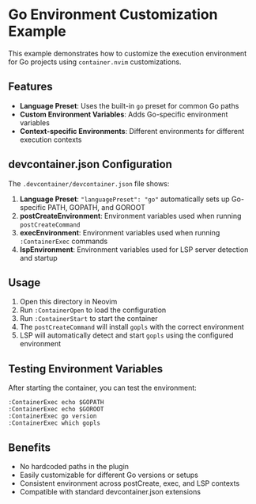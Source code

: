 # Go Environment Customization Example

This example demonstrates how to customize the execution environment for Go projects using `container.nvim` customizations.

## Features

- **Language Preset**: Uses the built-in `go` preset for common Go paths
- **Custom Environment Variables**: Adds Go-specific environment variables
- **Context-specific Environments**: Different environments for different execution contexts

## devcontainer.json Configuration

The `.devcontainer/devcontainer.json` file shows:

1. **Language Preset**: `"languagePreset": "go"` automatically sets up Go-specific PATH, GOPATH, and GOROOT
2. **postCreateEnvironment**: Environment variables used when running `postCreateCommand`
3. **execEnvironment**: Environment variables used when running `:ContainerExec` commands
4. **lspEnvironment**: Environment variables used for LSP server detection and startup

## Usage

1. Open this directory in Neovim
2. Run `:ContainerOpen` to load the configuration
3. Run `:ContainerStart` to start the container
4. The `postCreateCommand` will install `gopls` with the correct environment
5. LSP will automatically detect and start `gopls` using the configured environment

## Testing Environment Variables

After starting the container, you can test the environment:

```vim
:ContainerExec echo $GOPATH
:ContainerExec echo $GOROOT
:ContainerExec go version
:ContainerExec which gopls
```

## Benefits

- No hardcoded paths in the plugin
- Easily customizable for different Go versions or setups
- Consistent environment across postCreate, exec, and LSP contexts
- Compatible with standard devcontainer.json extensions
